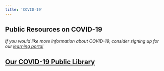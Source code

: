 ```yaml
---
title: 'COVID-19'
---
```

## Public Resources on COVID-19
*If you would like more information about COVID-19, consider signing up for our [learning portal](/signUp)*

## [Our COVID-19 Public Library](https://drive.google.com/drive/folders/14FCznn2D6BzzfZOcuoZ3e3B4rb8F5qFr)